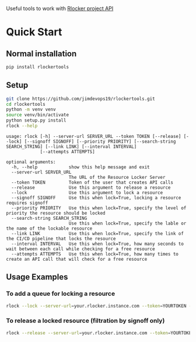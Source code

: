 Useful tools to work with [Rlocker project API](https://github.com/jimdevops19/rlocker.git)


# Quick Start
 
## Normal installation

```bash
pip install rlockertools
```

## Setup
```bash
git clone https://github.com/jimdevops19/rlockertools.git
cd rlockertools
python -m venv venv
source venv/bin/activate
python setup.py install 
rlock --help
```
```
usage: rlock [-h] --server-url SERVER_URL --token TOKEN [--release] [--lock] [--signoff SIGNOFF] [--priority PRIORITY] [--search-string SEARCH_STRING] [--link LINK] [--interval INTERVAL]
             [--attempts ATTEMPTS]

optional arguments:
  -h, --help            show this help message and exit
  --server-url SERVER_URL
                        The URL of the Resource Locker Server
  --token TOKEN         Token of the user that creates API calls
  --release             Use this argument to release a resource
  --lock                Use this argument to lock a resource
  --signoff SIGNOFF     Use this when lock=True, locking a resource requires signoff
  --priority PRIORITY   Use this when lock=True, specify the level of priority the resource should be locked
  --search-string SEARCH_STRING
                        Use this when lock=True, specify the lable or the name of the lockable resource
  --link LINK           Use this when lock=True, specify the link of the CI/CD pipeline that locks the resource
  --interval INTERVAL   Use this when lock=True, how many seconds to wait between each call while checking for a free resource
  --attempts ATTEMPTS   Use this when lock=True, how many times to create an API call that will check for a free resource
```

## Usage Examples

### To add a queue for locking a resource

```bash
rlock --lock --server-url=your.rlocker.instance.com --token=YOURTOKEN --signoff=YOURUNIQUESIGNOFF --priority=3 --interval=15 --attempts=15
```

### To release a locked resource (filtration by signoff only)
```bash
rlock --release --server-url=your.rlocker.instance.com --token=YOURTOKEN --signoff=YOURUNIQUESIGNOFF
```